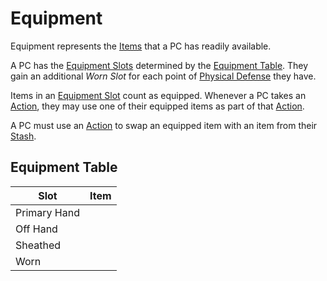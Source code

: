 # Equipment

Equipment represents the [Items](../../Items%20and%20Gear/Items.md) that a PC has readily available.

A PC has the [Equipment Slots](Equipment%20Slot.md) determined by the [Equipment Table](Equipment.md#Equipment%20Table). They gain an additional *Worn Slot* for each point of [Physical Defense](../Derived%20Statistics/Physical%20Defense.md) they have.

Items in an [Equipment Slot](Equipment%20Slot.md) count as equipped. Whenever a PC takes an [Action](../../Game%20Procedures/Core%20Procedures/Action.md), they may use one of their equipped items as part of that [Action](../../Game%20Procedures/Core%20Procedures/Action.md).

A PC must use an [Action](../../Game%20Procedures/Core%20Procedures/Action.md) to swap an equipped item with an item from their [Stash](Stash.md).

## Equipment Table

| Slot         | Item |
| ------------ | ---- |
| Primary Hand |      |
| Off Hand     |      |
| Sheathed     |      |
| Worn         |      |
